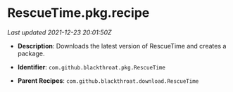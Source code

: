# RescueTime.pkg.recipe

_Last updated 2021-12-23 20:01:50Z_

- **Description**: Downloads the latest version of RescueTime and creates a package.

- **Identifier**: `com.github.blackthroat.pkg.RescueTime`

- **Parent Recipes**: `com.github.blackthroat.download.RescueTime`
